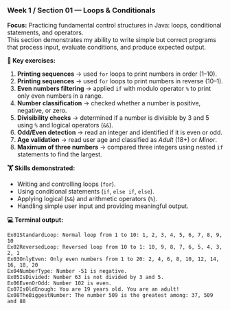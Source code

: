 ### Week 1 / Section 01 — Loops & Conditionals

**Focus:** Practicing fundamental control structures in Java: loops, conditional statements, and operators.  
This section demonstrates my ability to write simple but correct programs that process input, evaluate conditions, and produce expected output.

**🎯 Key exercises:**
1. **Printing sequences** → used `for` loops to print numbers in order (1–10).
2. **Printing sequences** → used `for` loops to print numbers in reverse (10–1).
3. **Even numbers filtering** → applied `if` with modulo operator `%` to print only even numbers in a range.
4. **Number classification** → checked whether a number is positive, negative, or zero.
5. **Divisibility checks** → determined if a number is divisible by 3 and 5 using `%` and logical operators (`&&`).
6. **Odd/Even detection** → read an integer and identified if it is even or odd.
7. **Age validation** → read user age and classified as *Adult* (18+) or *Minor*.
8. **Maximum of three numbers** → compared three integers using nested `if` statements to find the largest.

**🏋️ Skills demonstrated:**
- Writing and controlling loops (`for`).
- Using conditional statements (`if`, `else if`, `else`).
- Applying logical (`&&`) and arithmetic operators (`%`).
- Handling simple user input and providing meaningful output.

**💻 Terminal output:**
```
Ex01StandardLoop: Normal loop from 1 to 10: 1, 2, 3, 4, 5, 6, 7, 8, 9, 10
Ex02ReversedLoop: Reversed loop from 10 to 1: 10, 9, 8, 7, 6, 5, 4, 3, 2, 1
Ex03OnlyEven: Only even numbers from 1 to 20: 2, 4, 6, 8, 10, 12, 14, 16, 18, 20
Ex04NumberType: Number -51 is negative.
Ex05IsDivided: Number 63 is not divided by 3 and 5.
Ex06EvenOrOdd: Number 102 is even.
Ex07IsOldEnough: You are 19 years old. You are an adult!
Ex08TheBiggestNumber: The number 509 is the greatest among: 37, 509 and 88
```